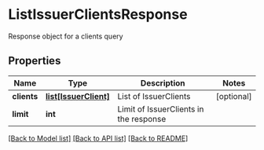 # ListIssuerClientsResponse

Response object for a clients query
## Properties
Name | Type | Description | Notes
------------ | ------------- | ------------- | -------------
**clients** | [**list[IssuerClient]**](IssuerClient.md) | List of IssuerClients | [optional] 
**limit** | **int** | Limit of IssuerClients in the response | 

[[Back to Model list]](../README.md#documentation-for-models) [[Back to API list]](../README.md#documentation-for-api-endpoints) [[Back to README]](../README.md)


